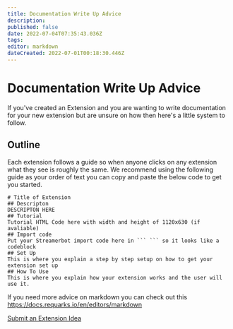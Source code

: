 ```yaml
---
title: Documentation Write Up Advice
description: 
published: false
date: 2022-07-04T07:35:43.036Z
tags: 
editor: markdown
dateCreated: 2022-07-01T00:18:30.446Z
---
```


# Documentation Write Up Advice
If you've created an Extension and you are wanting to write documentation for your new extension but are unsure on how then here's a little system to follow.

## Outline
Each extension follows a guide so when anyone clicks on any extension what they see is roughly the same.
We recommend using the following guide as your order of text you can copy and paste the below code to get you started.
```
# Title of Extension
## Descripton
DESCRIPTON HERE
## Tutorial
Tutorial HTML Code here with width and height of 1120x630 (if avaliable)
## Import code
Put your Streamerbot import code here in ``` ``` so it looks like a codeblock
## Set Up
This is where you explain a step by step setup on how to get your extension set up
## How To Use
This is where you explain how your extension works and the user will use it.
```
If you need more advice on markdown you can check out this https://docs.requarks.io/en/editors/markdown

<a href="https://submissions.botextensions.dev/embed/feedback" target="_blank" style="position: relative;"
  onclick="
    event.preventDefault();
    var contentEl = document.getElementById('cf-widget-content');
    var backdropEl = document.getElementById('cf-widget-backdrop');
    var isShown = contentEl.style.display != 'none'
    contentEl.style.display = isShown ? 'none' : 'block';
    backdropEl.style.display = isShown ? 'none' : 'block';">
  Submit an Extension Idea
  <iframe src="https://submissions.botextensions.dev/embed/feedback" id="cf-widget-content" class="cf-widget-content"
    style="
      display: none;
      height: 600px;
      width: 450px;
      border: 1px solid lightgrey;
      border-radius: 15px;
      box-shadow: -7px 4px 42px 8px rgba(0,0,0,.1);
      position: absolute;
      z-index: 1;
      top: 125%;
      left: 50%;
      transform: translateX(-50%);">
  </iframe>
</a>
<div id="cf-widget-backdrop" class="cf-widget-backdrop"
  onclick="
    document.getElementById('cf-widget-content').style.display = 'none';
    document.getElementById('cf-widget-backdrop').style.display = 'none';"
  style="
    display: none;
    position: fixed;
    top: 0; left: 0; right: 0; bottom: 0;">
</div>
